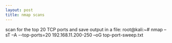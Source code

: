 ```yaml
---
layout: post
title: nmap scans
---
```


scan for the top 20 TCP ports and save output in a file:
root@kali:~#	nmap –sT –A --top-ports=20 192.168.11.200-250	–oG	top-port-sweep.txt
